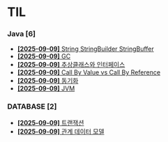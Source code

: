 # TIL
 
### Java [6]
- [**[2025-09-09]**  String StringBuilder StringBuffer](https://github.com/A-lass/TIL/blob/main/Java/String_StringBuilder_StringBuffer.md)
- [**[2025-09-09]**  GC](https://github.com/A-lass/TIL/blob/main/Java/GC.md)
- [**[2025-09-09]**  추상클래스와 인터페이스](https://github.com/A-lass/TIL/blob/main/Java/추상클래스와_인터페이스.md)
- [**[2025-09-09]**  Call By Value vs Call By Reference](https://github.com/A-lass/TIL/blob/main/Java/Call_By_Value_vs_Call_By_Reference.md)
- [**[2025-09-09]**  동기화](https://github.com/A-lass/TIL/blob/main/Java/동기화.md)
- [**[2025-09-09]**  JVM](https://github.com/A-lass/TIL/blob/main/Java/JVM.md)
### DATABASE [2]
- [**[2025-09-09]**  트랜잭션](https://github.com/A-lass/TIL/blob/main/DATABASE/트랜잭션.md)
- [**[2025-09-09]**  관계 데이터 모델](https://github.com/A-lass/TIL/blob/main/DATABASE/관계_데이터_모델.md)
